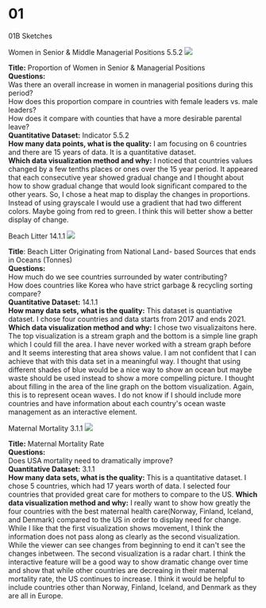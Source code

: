 # 01
01B Sketches

Women in Senior & Middle Managerial Positions 5.5.2
![](majorstudio1/Lab01/1B/Women%20in%20Managerial%20Positions.jpg)

<b>Title:</b> Proportion of Women in Senior & Managerial Positions<br />
<b>Questions:</b><br />Was there an overall increase in women in managerial positions during this period?<br />
           How does this proportion compare in countries with female leaders vs. male leaders?<br />
           How does it compare with counties that have a more desirable parental leave?<br />
<b>Quantitative Dataset:</b> Indicator 5.5.2<br />
<b>How many data points, what is the quality:</b> I am focusing on 6 countries and there are 15 years of data. It is a quantitative dataset.<br />
<b>Which data visualization method and why:</b> I noticed that countries values changed by a few tenths places or ones over the 15 year period. It appeared that each consecutive year showed gradual change and I thought about how to show gradual change that would look significant compared to the other years. So, I chose a heat map to display the changes in proportions. Instead of using grayscale I would use a gradient that had two different colors. Maybe going from red to green. I think this will better show a better display of change. 

Beach Litter 14.1.1
![](majorstudio1/Lab01/1B/Beach%20litter.jpg)

<b>Title</b>: Beach Litter Originating from National Land- based Sources that ends in Oceans (Tonnes)<br />
<b>Questions:</b><br /> How much do we see countries surrounded by water contributing?<br />
            How does countries like Korea who have strict garbage & recycling sorting compare?<br />
<b>Quantitative Dataset:</b> 14.1.1<br />
<b>How many data sets, what is the quality:</b> This dataset is quantiative dataset. I chose four countries and data starts from 2017 and ends 2021.<br />
<b>Which data visualization method and why:</b> I chose two visualizaitons here. The top visualization is a stream graph and the bottom is a simple line graph which I could fill the area. I have never worked with a stream graph before and It seems interesting that area shows value. I am not confident that I can achieve that with this data set in a meaningful way. I thought that using different shades of blue would be a nice way to show an ocean but maybe waste should be used instead to show a more compelling picture. I thought about filling in the area of the line graph on the bottom visualization. Again, this is to represent ocean waves. I do not know if I should include more countries and have information about each country's ocean waste management as an interactive element. 

Maternal Mortality 3.1.1
![](majorstudio1/Lab01/1B/Maternal%20Mortality.jpg)

<b>Title:</b> Maternal Mortality Rate<br />
<b>Questions:</b><br /> Does USA mortality need to dramatically improve?<br />
<b>Quantitative Dataset:</b> 3.1.1<br />
<b>How many data sets, what is the quality:</b> This is a quantitative dataset. I chose 5 countries, which had 17 years worth of data. I selected four countries that provided great care for mothers to compare to the US. 
<b>Which data visualization method and why:</b> I really want to show how greatly the four countries with the best maternal health care(Norway, Finland, Iceland, and Denmark) compared to the US in order to display need for change. While I like that the first visualization shows movement, I think the information does not pass along as clearly as the second visualization. While the viewer can see changes from beginning to end it can't see the changes inbetween. The second visualization is a radar chart. I think the interactive feature will be a good way to show dramatic change over time and show that while other countries are decreaing in their maternal mortality rate, the US continues to increase. I think it would be helpful to include countries other than Norway, Finland, Iceland, and Denmark as they are all in Europe. 
